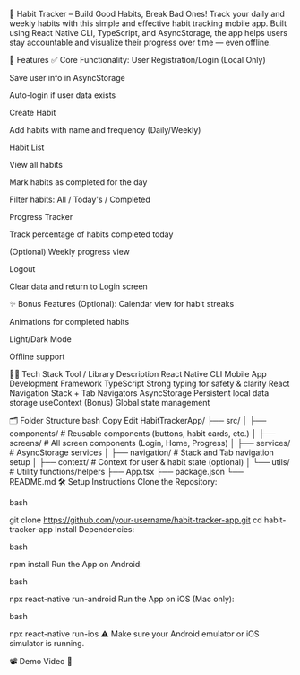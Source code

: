 📱 Habit Tracker – Build Good Habits, Break Bad Ones!
Track your daily and weekly habits with this simple and effective habit tracking mobile app. Built using React Native CLI, TypeScript, and AsyncStorage, the app helps users stay accountable and visualize their progress over time — even offline.

📌 Features
✅ Core Functionality:
User Registration/Login (Local Only)

Save user info in AsyncStorage

Auto-login if user data exists

Create Habit

Add habits with name and frequency (Daily/Weekly)

Habit List

View all habits

Mark habits as completed for the day

Filter habits: All / Today's / Completed

Progress Tracker

Track percentage of habits completed today

(Optional) Weekly progress view

Logout

Clear data and return to Login screen

✨ Bonus Features (Optional):
Calendar view for habit streaks

Animations for completed habits

Light/Dark Mode

Offline support

🧑‍💻 Tech Stack
Tool / Library	Description
React Native CLI	Mobile App Development Framework
TypeScript	Strong typing for safety & clarity
React Navigation	Stack + Tab Navigators
AsyncStorage	Persistent local data storage
useContext (Bonus)	Global state management

🗂 Folder Structure
bash
Copy
Edit
HabitTrackerApp/
├── src/
│   ├── components/        # Reusable components (buttons, habit cards, etc.)
│   ├── screens/           # All screen components (Login, Home, Progress)
│   ├── services/          # AsyncStorage services
│   ├── navigation/        # Stack and Tab navigation setup
│   ├── context/           # Context for user & habit state (optional)
│   └── utils/             # Utility functions/helpers
├── App.tsx
├── package.json
└── README.md
🛠 Setup Instructions
Clone the Repository:

bash

git clone https://github.com/your-username/habit-tracker-app.git
cd habit-tracker-app
Install Dependencies:

bash

npm install
Run the App on Android:

bash

npx react-native run-android
Run the App on iOS (Mac only):

bash

npx react-native run-ios
⚠ Make sure your Android emulator or iOS simulator is running.

📽 Demo Video
📎 
